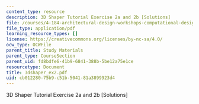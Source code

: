 ```yaml
---
content_type: resource
description: 3D Shaper Tutorial Exercise 2a and 2b [Solutions]
file: /courses/4-184-architectural-design-workshops-computational-design-for-housing-spring-2002/cb01228075b9c51b504181a3899923d4_3dshaper_ex2.pdf
file_type: application/pdf
learning_resource_types: []
license: https://creativecommons.org/licenses/by-nc-sa/4.0/
ocw_type: OCWFile
parent_title: Study Materials
parent_type: CourseSection
parent_uid: fd8bdfe6-41b9-6841-388b-5be12a75e1ce
resourcetype: Document
title: 3dshaper_ex2.pdf
uid: cb012280-75b9-c51b-5041-81a3899923d4
---
```

3D Shaper Tutorial Exercise 2a and 2b [Solutions]